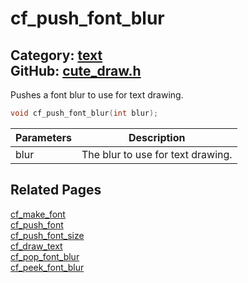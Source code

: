 # cf_push_font_blur

Category: [text](https://github.com/RandyGaul/cute_framework/blob/master/docs/api_reference?id=text)  
GitHub: [cute_draw.h](https://github.com/RandyGaul/cute_framework/blob/master/include/cute_draw.h)  
---

Pushes a font blur to use for text drawing.

```cpp
void cf_push_font_blur(int blur);
```

Parameters | Description
--- | ---
blur | The blur to use for text drawing.

## Related Pages

[cf_make_font](https://github.com/RandyGaul/cute_framework/blob/master/docs/text/cf_make_font.md)  
[cf_push_font](https://github.com/RandyGaul/cute_framework/blob/master/docs/text/cf_push_font.md)  
[cf_push_font_size](https://github.com/RandyGaul/cute_framework/blob/master/docs/text/cf_push_font_size.md)  
[cf_draw_text](https://github.com/RandyGaul/cute_framework/blob/master/docs/text/cf_draw_text.md)  
[cf_pop_font_blur](https://github.com/RandyGaul/cute_framework/blob/master/docs/text/cf_pop_font_blur.md)  
[cf_peek_font_blur](https://github.com/RandyGaul/cute_framework/blob/master/docs/text/cf_peek_font_blur.md)  
